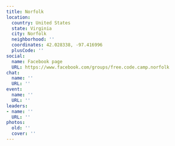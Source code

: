 ```yaml
---
title: Norfolk
location:
  country: United States
  state: Virginia
  city: Norfolk
  neighborhood: ''
  coordinates: 42.028338, -97.416996
  plusCode: ''
social:
  name: Facebook page
  URL: https://www.facebook.com/groups/free.code.camp.norfolk
chat:
  name: ''
  URL: ''
event:
  name: ''
  URL: ''
leaders:
- name: ''
  URL: ''
photos:
  old: ''
  cover: ''
---
```

